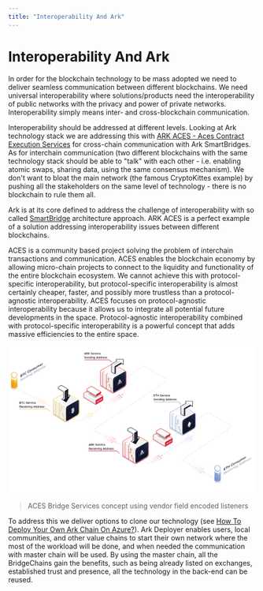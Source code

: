 ```yaml
---
title: "Interoperability And Ark"
---
```


# Interoperability And Ark

In order for the blockchain technology to be mass adopted we need to deliver seamless communication between different blockchains. We need universal interoperability where solutions/products need the interoperability of public networks with the privacy and power of private networks. Interoperability simply means inter- and cross-blockchain communication.

Interoperability should be addressed at different levels. Looking at Ark technology stack we are addressing this with  [ARK ACES - Aces Contract Execution Services](https://arkaces.com/) for cross-chain communication with Ark SmartBridges. As for interchain communication (two different blockchains with the same technology stack should be able to "talk" with each other - i.e. enabling atomic swaps, sharing data, using the same consensus mechanism). We don't want to bloat the main network (the famous CryptoKittes example) by pushing all the stakeholders on the same level of technology - there is no blockchain to rule them all.

Ark is at its core defined to address the challenge of interoperability with so called [SmartBridge](/introduction/ark/how-does-ark-smartbridge-work)  architecture approach. ARK ACES is a perfect example of a solution addressing interoperability issues between different blockchains.

ACES is a community based project solving the problem of interchain transactions and communication. ACES enables the blockchain economy by allowing micro-chain projects to connect to the liquidity and functionality of the entire blockchain ecosystem. We cannot achieve this with protocol-specific interoperability, but protocol-specific interoperability is almost certainly cheaper, faster, and possibly more trustless than a protocol-agnostic interoperability. ACES focuses on protocol-agnostic interoperability because it allows us to integrate all potential future developments in the space. Protocol-agnostic interoperability combined with protocol-specific interoperability is a powerful concept that adds massive efficiencies to the entire space.

![ACES](./assets/interoperability-and-ark/5536406-aces-linking-services.png)
> ACES Bridge Services concept using vendor field encoded listeners

To address this we deliver options to clone our technology (see [How To Deploy Your Own Ark Chain On Azure?](/cookbook/deployer/setup-with-azure)). Ark Deployer enables users, local communities, and other value chains to start their own network where the most of the workload will be done, and when needed the communication with master chain will be used. By using the master chain, all the BridgeChains gain the benefits, such as being already listed on exchanges, established trust and presence, all the technology in the back-end can be reused.
